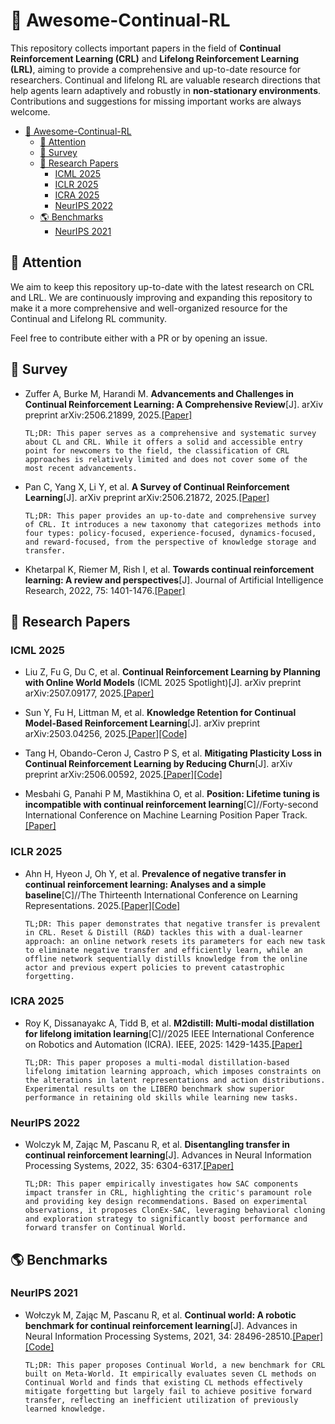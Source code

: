 # 📢 Awesome-Continual-RL


This repository collects important papers in the field of **Continual Reinforcement Learning (CRL)** and **Lifelong Reinforcement Learning (LRL)**, aiming to provide a comprehensive and up-to-date resource for researchers. Continual and lifelong RL are valuable research directions that help agents learn adaptively and robustly in **non-stationary environments**. Contributions and suggestions for missing important works are always welcome.

- [📢 Awesome-Continual-RL](#-awesome-continual-rl)
  - [🚀 Attention](#-attention)
  - [📝 Survey](#-survey)
  - [📖 Research Papers](#-research-papers)
    - [ICML 2025](#icml-2025)
    - [ICLR 2025](#iclr-2025)
    - [ICRA 2025](#icra-2025)
    - [NeurIPS 2022](#neurips-2022)
  - [🌎 Benchmarks](#-benchmarks)
    - [NeurIPS 2021](#neurips-2021)


## 🚀 Attention
We aim to keep this repository up-to-date with the latest research on CRL and LRL. We are continuously improving and expanding this repository to make it a more comprehensive and well-organized resource for the Continual and Lifelong RL community.

Feel free to contribute either with a PR or by opening an issue.



## 📝 Survey

- Zuffer A, Burke M, Harandi M. **Advancements and Challenges in Continual Reinforcement Learning: A Comprehensive Review**[J]. arXiv preprint arXiv:2506.21899, 2025.[[Paper]](https://arxiv.org/abs/2506.21899)

    `TL;DR: This paper serves as a comprehensive and systematic survey about CL and CRL. While it offers a solid and accessible entry point for newcomers to the field, the classification of CRL approaches is relatively limited and does not cover some of the most recent advancements.`  


- Pan C, Yang X, Li Y, et al. **A Survey of Continual Reinforcement Learning**[J]. arXiv preprint arXiv:2506.21872, 2025.[[Paper]](https://arxiv.org/abs/2506.21872)

    `TL;DR: This paper provides an up-to-date and comprehensive survey of CRL. It introduces a new taxonomy that categorizes methods into four types: policy-focused, experience-focused, dynamics-focused, and reward-focused, from the perspective of knowledge storage and transfer.`  


- Khetarpal K, Riemer M, Rish I, et al. **Towards continual reinforcement learning: A review and perspectives**[J]. Journal of Artificial Intelligence Research, 2022, 75: 1401-1476.[[Paper]](https://www.jair.org/index.php/jair/article/view/13673)

## 📖 Research Papers

### ICML 2025
- Liu Z, Fu G, Du C, et al. **Continual Reinforcement Learning by Planning with Online World Models** (ICML 2025 Spotlight)[J]. arXiv preprint arXiv:2507.09177, 2025.[[Paper]](https://arxiv.org/abs/2507.09177)

- Sun Y, Fu H, Littman M, et al. **Knowledge Retention for Continual Model-Based Reinforcement Learning**[J]. arXiv preprint arXiv:2503.04256, 2025.[[Paper]](https://arxiv.org/abs/2503.04256)[[Code]](https://github.com/YixiangSun/drago)

- Tang H, Obando-Ceron J, Castro P S, et al. **Mitigating Plasticity Loss in Continual Reinforcement Learning by Reducing Churn**[J]. arXiv preprint arXiv:2506.00592, 2025.[[Paper]](https://arxiv.org/abs/2506.00592)[[Code]](https://github.com/bluecontra/C-CHAIN)

- Mesbahi G, Panahi P M, Mastikhina O, et al. **Position: Lifetime tuning is incompatible with continual reinforcement learning**[C]//Forty-second International Conference on Machine Learning Position Paper Track.[[Paper]](https://openreview.net/forum?id=JMoWFkwnvv)


### ICLR 2025
- Ahn H, Hyeon J, Oh Y, et al. **Prevalence of negative transfer in continual reinforcement learning: Analyses and a simple baseline**[C]//The Thirteenth International Conference on Learning Representations. 2025.[[Paper]](https://openreview.net/forum?id=KAIqwkB3dT)[[Code]](https://github.com/hongjoon0805/Reset-Distill)

    `TL;DR: This paper demonstrates that negative transfer is prevalent in CRL. Reset & Distill (R&D) tackles this with a dual-learner approach: an online network resets its parameters for each new task to eliminate negative transfer and efficiently learn, while an offline network sequentially distills knowledge from the online actor and previous expert policies to prevent catastrophic forgetting.`  

### ICRA 2025
- Roy K, Dissanayakc A, Tidd B, et al. **M2distill: Multi-modal distillation for lifelong imitation learning**[C]//2025 IEEE International Conference on Robotics and Automation (ICRA). IEEE, 2025: 1429-1435.[[Paper]](https://ieeexplore.ieee.org/abstract/document/11128857/)
  
    `TL;DR: This paper proposes a multi-modal distillation-based lifelong imitation learning approach, which imposes constraints on the alterations in latent representations and action distributions. Experimental results on the LIBERO benchmark show superior performance in retaining old skills while learning new tasks. `
### NeurIPS 2022
- Wolczyk M, Zając M, Pascanu R, et al. **Disentangling transfer in continual reinforcement learning**[J]. Advances in Neural Information Processing Systems, 2022, 35: 6304-6317.[[Paper]](https://proceedings.neurips.cc/paper_files/paper/2022/hash/2938ad0434a6506b125d8adaff084a4a-Abstract-Conference.html)
    
    `TL;DR: This paper empirically investigates how SAC components impact transfer in CRL, highlighting the critic's paramount role and providing key design recommendations. Based on experimental observations, it proposes ClonEx-SAC, leveraging behavioral cloning and exploration strategy to significantly boost performance and forward transfer on Continual World.`  


## 🌎 Benchmarks

### NeurIPS 2021
- Wołczyk M, Zając M, Pascanu R, et al. **Continual world: A robotic benchmark for continual reinforcement learning**[J]. Advances in Neural Information Processing Systems, 2021, 34: 28496-28510.[[Paper]](https://proceedings.neurips.cc/paper/2021/hash/ef8446f35513a8d6aa2308357a268a7e-Abstract.html)[[Code]](https://github.com/awarelab/continual_world)

    `TL;DR: This paper proposes Continual World, a new benchmark for CRL built on Meta-World. It empirically evaluates seven CL methods on Continual World and finds that existing CL methods effectively mitigate forgetting but largely fail to achieve positive forward transfer, reflecting an inefficient utilization of previously learned knowledge.`